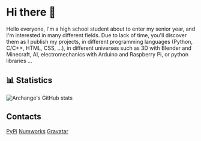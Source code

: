 # Hi there 👋

Hello everyone, I'm a high school student about to enter my senior year, and I'm interested in many different fields. Due to lack of time, you'll discover them as I publish my projects, in different programming languages (Python, C/C++, HTML, CSS, ...), in different universes such as 3D with Blender and Minecraft, AI, electromechanics with Arduino and Raspberry Pi, or python libraries ...

## 📊 Statistics
![Archange's GitHub stats](https://github-readme-stats.vercel.app/api?username=Archange-py&show_icons=true)

## Contacts

[PyPi](https://pypi.org/user/Archange/)
[Numworks](https://my.numworks.com/python/archange)
[Gravatar](https://gravatar.com/driven3da0c9d73d)
